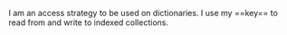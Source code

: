 I am an access strategy to be used on dictionaries. I use my ==key== to read from and write to indexed collections.